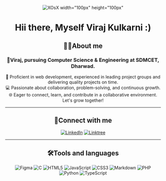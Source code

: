 <div align= "center">

![XOsX width="100px" height="100px"](https://github.com/virumons/virumons/assets/95925653/7289f4e2-0315-477e-bd59-d456025f9592)

# Hii there, Myself Viraj Kulkarni :)


## 👨‍💻About me
### 👋Viraj, pursuing Computer Science & Engineering at SDMCET, Dharwad. 
🚀 Proficient in web development, experienced in leading project groups and delivering quality projects on time. <br>
💻 Passionate about collaboration, problem-solving, and continuous growth. <br>
🌐 Eager to connect, learn, and contribute in a collaborative environment. Let's grow together!  <br>
_____________________________________________________________________________________________________________________________________________


## 📌Connect with me
[![LinkedIn](https://img.shields.io/badge/linkedin-%230077B5.svg?style=for-the-badge&logo=linkedin&logoColor=white)](www.linkedin.com/in/viraj-kulkarni-516611250)
[![Linktree](https://img.shields.io/badge/linktree-1de9b6?style=for-the-badge&logo=linktree&logoColor=white)](https://linktr.ee/atVirajKulkarni)

___________________________________________________________________________________________________________________________________________________

## 🛠️Tools and languages
![Figma](https://img.shields.io/badge/figma-%23F24E1E.svg?style=for-the-badge&logo=figma&logoColor=white)
![C](https://img.shields.io/badge/c-%2300599C.svg?style=for-the-badge&logo=c&logoColor=white)
![HTML5](https://img.shields.io/badge/html5-%23E34F26.svg?style=for-the-badge&logo=html5&logoColor=white)
![JavaScript](https://img.shields.io/badge/javascript-%23323330.svg?style=for-the-badge&logo=javascript&logoColor=%23F7DF1E)
![CSS3](https://img.shields.io/badge/css3-%231572B6.svg?style=for-the-badge&logo=css3&logoColor=white)
![Markdown](https://img.shields.io/badge/markdown-%23000000.svg?style=for-the-badge&logo=markdown&logoColor=white)
![PHP](https://img.shields.io/badge/php-%23777BB4.svg?style=for-the-badge&logo=php&logoColor=white)
![Python](https://img.shields.io/badge/python-3670A0?style=for-the-badge&logo=python&logoColor=ffdd54)
![TypeScript](https://img.shields.io/badge/typescript-%23007ACC.svg?style=for-the-badge&logo=typescript&logoColor=white)
</div>

